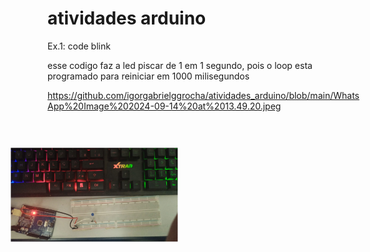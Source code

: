 # atividades arduino
Ex.1: code blink

esse codigo faz a led piscar de 1 em 1 segundo, pois o loop esta programado para reiniciar em 1000 milisegundos

https://github.com/igorgabrielggrocha/atividades_arduino/blob/main/WhatsApp%20Image%202024-09-14%20at%2013.49.20.jpeg
<img src="https://github.com/igorgabrielggrocha/atividades_arduino/blob/main/WhatsApp%20Image%202024-09-14%20at%2013.49.20.jpeg" alt="Descrição" style="transform: rotate(90deg);" width="150"/>
